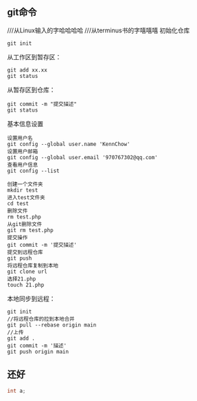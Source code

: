 ## git命令
///从Linux输入的字哈哈哈哈
///从terminus书的字嘻嘻嘻
初始化仓库

```
git init
```

从工作区到暂存区： 

~~~
git add xx.xx
git status
~~~

从暂存区到仓库： 

```
git commit -m "提交描述"
git status
```



基本信息设置

```
设置用户名
git config --global user.name 'KennChow'
设置用户邮箱
git config --global user.email '970767302@qq.com'
查看用户信息
git config --list

创建一个文件夹
mkdir test
进入test文件夹
cd test
删除文件
rm test.php
从git删除文件
git rm test.php
提交操作
git commit -m '提交描述'
提交到远程仓库
git push
将远程仓库复制到本地
git clone url
选择21.php
touch 21.php

```

本地同步到远程：

```
git init
//将远程仓库的拉到本地合并
git pull --rebase origin main
//上传
git add .
git commit -m '描述'
git push origin main

```

## 还好

~~~java
int a;
~~~

